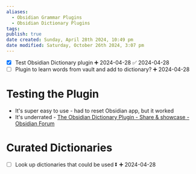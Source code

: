 ```yaml
---
aliases:
  - Obsidian Grammar Plugins
  - Obsidian Dictionary Plugins
tags: 
publish: true
date created: Sunday, April 28th 2024, 10:49 pm
date modified: Saturday, October 26th 2024, 3:07 pm
---
```




- [x] Test Obsidian Dictionary plugin ➕ 2024-04-28 ✅ 2024-04-28
- [ ] Plugin to learn words from vault and add to dictionary? ➕ 2024-04-28

# Testing the Plugin

- It's super easy to use - had to reset Obsidian app, but it worked
- It's underrated - [The Obsidian Dictionary Plugin - Share & showcase - Obsidian Forum](https://forum.obsidian.md/t/the-obsidian-dictionary-plugin/19912) 

# Curated Dictionaries

- [ ] Look up dictionaries that could be used ⏬ ➕ 2024-04-28